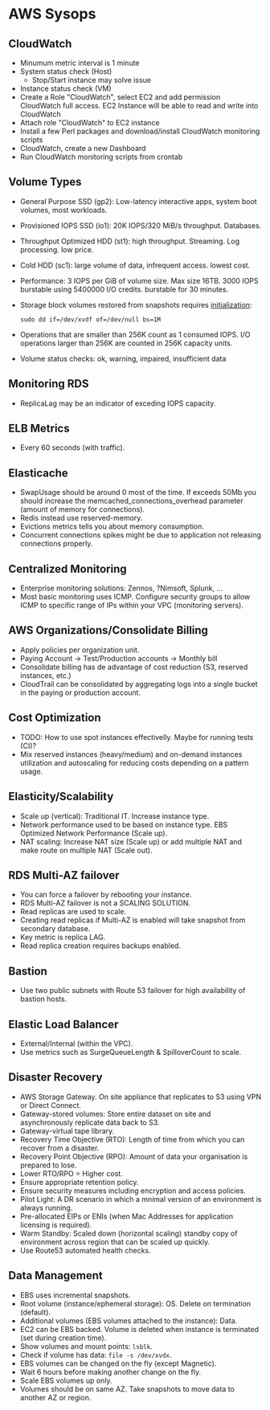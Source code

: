 # AWS Sysops

## CloudWatch

- Minumum metric interval is 1 minute
- System status check (Host)
  - Stop/Start instance may solve issue
- Instance status check (VM)
- Create a Role "CloudWatch", select EC2 and add permission CloudWatch full access. EC2 Instance will be able to read and write into CloudWatch
- Attach role "CloudWatch" to EC2 instance
- Install a few Perl packages and download/install CloudWatch monitoring scripts
- CloudWatch, create a new Dashboard
- Run CloudWatch monitoring scripts from crontab

## Volume Types

- General Purpose SSD (gp2): Low-latency interactive apps, system boot volumes, most workloads. 
- Provisioned IOPS SSD (io1): 20K IOPS/320 MiB/s throughput. Databases.
- Throughput Optimized HDD (st1): high throughput. Streaming. Log processing. low price.
- Cold HDD (sc1): large volume of data, infrequent access. lowest cost.
- Performance: 3 IOPS per GiB of volume size. Max size 16TB. 3000 IOPS burstable using 5400000 I/O credits. burstable for 30 minutes.
- Storage block volumes restored from snapshots requires [initialization](http://docs.aws.amazon.com/AWSEC2/latest/UserGuide/ebs-initialize.html):

      sudo dd if=/dev/xvdf of=/dev/null bs=1M

- Operations that are smaller than 256K count as 1 consumed IOPS. I/O operations larger than 256K are counted in 256K capacity units.
- Volume status checks: ok, warning, impaired, insufficient data

## Monitoring RDS

- ReplicaLag may be an indicator of exceding IOPS capacity.

## ELB Metrics

- Every 60 seconds (with traffic).

## Elasticache

- SwapUsage should be around 0 most of the time. If exceeds 50Mb you should increase the memcached_connections_overhead parameter (amount of memory for connections).
- Redis instead use reserved-memory.
- Evictions metrics tells you about memory consumption.
- Concurrent connections spikes might be due to application not releasing connections properly.

## Centralized Monitoring

- Enterprise monitoring solutions: Zennos, ?Nimsoft, Splunk, …
- Most basic monitoring uses ICMP. Configure security groups to allow ICMP to specific range of IPs within your VPC (monitoring servers).

## AWS Organizations/Consolidate Billing

- Apply policies per organization unit.
- Paying Account -> Test/Production accounts -> Monthly bill
- Consolidate billing has de advantage of cost reduction (S3, reserved instances, etc.)
- CloudTrail can be consolidated by aggregating logs into a single bucket in the paying or production account.

## Cost Optimization

- TODO: How to use spot instances effectivelly. Maybe for running tests (CI)?
- Mix reserved instances (heavy/medium) and on-demand instances utilization and autoscaling for reducing costs depending on a pattern usage.

## Elasticity/Scalability

- Scale up (vertical): Traditional IT. Increase instance type.
- Network performance used to be based on instance type. EBS Optimized Network Performance (Scale up).
- NAT scaling: Increase NAT size (Scale up) or add multiple NAT and make route on multiple NAT (Scale out).

## RDS Multi-AZ failover

- You can force a failover by rebooting your instance.
- RDS Multi-AZ failover is not a SCALING SOLUTION.
- Read replicas are used to scale.
- Creating read replicas if Multi-AZ is enabled will take snapshot from secondary database.
- Key metric is replica LAG.
- Read replica creation requires backups enabled.

## Bastion

- Use two public subnets with Route 53 failover for high availability of bastion hosts.

## Elastic Load Balancer

- External/Internal (within the VPC).
- Use metrics such as SurgeQueueLength & SpilloverCount to scale.

## Disaster Recovery

- AWS Storage Gateway. On site appliance that replicates to S3 using VPN or Direct Connect.
- Gateway-stored volumes: Store entire dataset on site and asynchronously replicate data back to S3.
- Gateway-virtual tape library.
- Recovery Time Objective (RTO): Length of time from which you can recover from a disaster.
- Recovery Point Objective (RPO): Amount of data your organisation is prepared to lose.
- Lower RTO/RPO = Higher cost.
- Ensure appropriate retention policy.
- Ensure security measures including encryption and access policies.
- Pilot Light: A DR scenario in which a mnimal version of an environment is always running.
- Pre-allocated EIPs or ENIs (when Mac Addresses for application licensing is required).
- Warm Standby: Scaled down (horizontal scaling) standby copy of environment across region that can be scaled up quickly.
- Use Route53 automated health checks.

## Data Management

- EBS uses incremental snapshots.
- Root volume (instance/ephemeral storage): OS. Delete on termination (default).
- Additional volumes (EBS volumes attached to the instance): Data.
- EC2 can be EBS backed. Volume is deleted when instance is terminated (set during creation time).
- Show volumes and mount points: `lsblk`.
- Check if volume has data: `file -s /dev/xvdx`.
- EBS volumes can be changed on the fly (except Magnetic).
- Wait 6 hours before making another change on the fly.
- Scale EBS volumes up only.
- Volumes should be on same AZ. Take snapshots to move data to another AZ or region.
